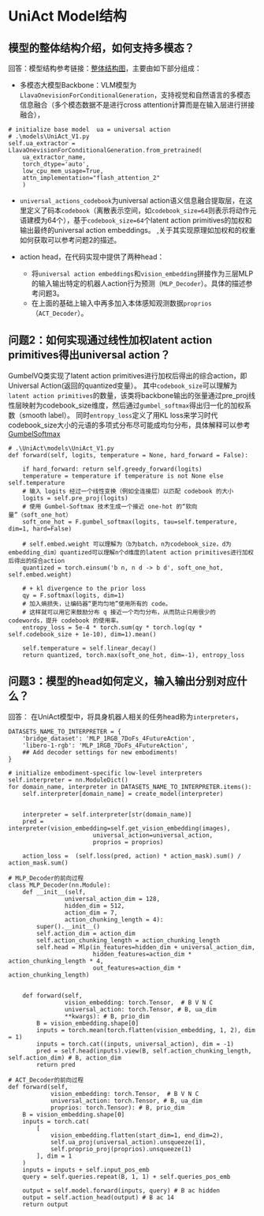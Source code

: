 # UniAct Model结构

## 模型的整体结构介绍，如何支持多模态？

回答：模型结构参考链接：[整体结构图](./uniact_arch.png)，主要由如下部分组成：
- 多模态大模型Backbone：VLM模型为`LlavaOnevisionForConditionalGeneration`，支持视觉和自然语言的多模态信息融合（多个模态数据不是进行cross attention计算而是在输入层进行拼接融合），

```
# initialize base model  ua = universal action
# .\models\UniAct_V1.py
self.ua_extractor = LlavaOnevisionForConditionalGeneration.from_pretrained(
    ua_extractor_name,
    torch_dtype='auto', 
    low_cpu_mem_usage=True,
    attn_implementation="flash_attention_2"
    )
```
- `universal_actions_codebook`为universal action语义信息融合提取层，在这里定义了码本`codebook`（离散表示空间，如`codebook_size=64`则表示将动作元语建模为64个），基于`codebook_size=64`个latent action primitives的加权和输出最终的universal action embeddings。
,关于其实现原理如加权和的权重如何获取可以参考问题2的描述。

- action head，在代码实现中提供了两种head：
  - 将`universal action embeddings`和`vision_embedding`拼接作为三层MLP的输入输出特定的机器人action行为预测（`MLP_Decoder`）。具体的描述参考问题3。
  - 在上面的基础上输入中再多加入本体感知观测数据`proprios`（`ACT_Decoder`）。

## 问题2：如何实现通过线性加权latent action primitives得出universal action？

GumbelVQ类实现了latent action primitives进行加权后得出的综合action，即Universal Action(返回的quantized变量）。
其中`codebook_size`可以理解为`latent action primitives`的数量，该类将backbone输出的张量通过pre_proj线性层映射为codebook_size维度，然后通过`gumbel_softmax`得出归一化的加权系数（smooth label）。
同时`entropy_loss`定义了用KL loss来学习时代codebook_size大小的元语的多项式分布尽可能成均匀分布，具体解释可以参考[GumbelSoftmax](./GumbelSoftmax.md)

```
# .\UniAct\models\UniAct_V1.py
def forward(self, logits, temperature = None, hard_forward = False):
    
    if hard_forward: return self.greedy_forward(logits)
    temperature = temperature if temperature is not None else self.temperature
    # 输入 logits 经过一个线性变换（例如全连接层）以匹配 codebook 的大小
    logits = self.pre_proj(logits)
    # 使用 Gumbel-Softmax 技术生成一个接近 one-hot 的“软向量”（soft_one_hot）
    soft_one_hot = F.gumbel_softmax(logits, tau=self.temperature, dim=1, hard=False)

    # self.embed.weight 可以理解为（b为batch，n为codebook_size，d为embedding_dim）quantized可以理解n个d维度的latent action primitives进行加权后得出的综合action
    quantized = torch.einsum('b n, n d -> b d', soft_one_hot, self.embed.weight)

    # + kl divergence to the prior loss
    qy = F.softmax(logits, dim=1)
    # 加入熵损失，让编码器“更均匀地”使用所有的 code。
    # 这样就可以用它来鼓励分布 q 接近一个均匀分布，从而防止只用很少的 codewords，提升 codebook 的使用率。
    entropy_loss = 5e-4 * torch.sum(qy * torch.log(qy * self.codebook_size + 1e-10), dim=1).mean()

    self.temperature = self.linear_decay() 
    return quantized, torch.max(soft_one_hot, dim=-1), entropy_loss
```

## 问题3：模型的head如何定义，输入输出分别对应什么？

回答： 在UniAct模型中，将具身机器人相关的任务head称为`interpreters`，

```
DATASETS_NAME_TO_INTERPRETER = {
    'bridge_dataset': 'MLP_1RGB_7DoFs_4FutureAction',
    'libero-1-rgb': 'MLP_1RGB_7DoFs_4FutureAction',
    ## Add decoder settings for new embodiments!
}

# initialize embodiment-specific low-level interpreters
self.interpreter = nn.ModuleDict()
for domain_name, interpreter in DATASETS_NAME_TO_INTERPRETER.items(): 
    self.interpreter[domain_name] = create_model(interpreter)


    interpreter = self.interpreter[str(domain_name)]
    pred = interpreter(vision_embedding=self.get_vision_embedding(images), 
                        universal_action=universal_action, 
                        proprios = proprios)
    
    action_loss =  (self.loss(pred, action) * action_mask).sum() / action_mask.sum()

# MLP_Decoder的前向过程
class MLP_Decoder(nn.Module):
    def __init__(self,
                universal_action_dim = 128,
                hidden_dim = 512,
                action_dim = 7,
                action_chunking_length = 4):
        super().__init__()
        self.action_dim = action_dim
        self.action_chunking_length = action_chunking_length
        self.head = Mlp(in_features=hidden_dim + universal_action_dim, 
                        hidden_features=action_dim * action_chunking_length * 4, 
                        out_features=action_dim * action_chunking_length)


    def forward(self, 
                vision_embedding: torch.Tensor,  # B V N C
                universal_action: torch.Tensor, # B, ua_dim
                **kwargs): # B, prio_dim
        B = vision_embedding.shape[0]
        inputs = torch.mean(torch.flatten(vision_embedding, 1, 2), dim = 1)
        inputs = torch.cat((inputs, universal_action), dim = -1)
        pred = self.head(inputs).view(B, self.action_chunking_length, self.action_dim) # B, action_dim
        return pred

# ACT_Decoder的前向过程
def forward(self, 
            vision_embedding: torch.Tensor,  # B V N C
            universal_action: torch.Tensor, # B, ua_dim
            proprios: torch.Tensor): # B, prio_dim
    B = vision_embedding.shape[0]
    inputs = torch.cat(
        [
            vision_embedding.flatten(start_dim=1, end_dim=2),
            self.ua_proj(universal_action).unsqueeze(1),
            self.proprio_proj(proprios).unsqueeze(1)
        ], dim = 1
    )
    inputs = inputs + self.input_pos_emb
    query = self.queries.repeat(B, 1, 1) + self.queries_pos_emb
    
    output = self.model.forward(inputs, query) # B ac hidden
    output = self.action_head(output) # B ac 14
    return output
```